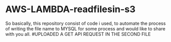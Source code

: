 # AWS-LAMBDA-readfilesin-s3
So basically, this repository consist of code i used, to automate the process of writing the file name to MYSQL for some process and would like to share with you all.
#UPLOADED A GET API REQUEST IN THE SECOND FILE
